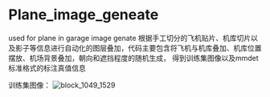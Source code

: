 # Plane_image_geneate
used for plane in garage image genate
根据手工切分的飞机贴片、机库切片以及影子等信息进行自动化的图层叠加，代码主要包含将飞机与机库叠加、机库位置摆放、机场背景叠加，朝向和遮挡程度的随机生成，
得到训练集图像以及mmdet标准格式的标注真值信息

训练集图像：
![block_1049_1529](https://github.com/user-attachments/assets/3fd377fe-a772-4bc7-b39f-826d028aa445)
